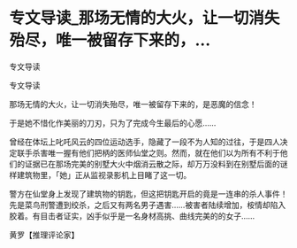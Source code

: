 # 专文导读_那场无情的大火，让一切消失殆尽，唯一被留存下来的，...

专文导读

专文导读

那场无情的大火，让一切消失殆尽，唯一被留存下来的，是恶魔的信念！

于是她不惜化作美丽的刀刃，只为了完成今生最后的心愿……

曾经在体坛上叱吒风云的四位运动选手，隐藏了一段不为人知的过往，于是四人决定联手杀害唯一握有他们把柄的医师仙堂之则。然而，就在他们以为所有不利于他们的证据已在那场完美的别墅大火中烟消云散之际，却万万没料到在别墅后面的谜样建筑物里，「她」正从监视录影机上目睹了这一切。

警方在仙堂身上发现了建筑物的钥匙，但这把钥匙开启的竟是一连串的杀人事件！先是菜鸟刑警遭到绞杀，之后又有两名男子遇害……被害者陆续增加，桉情却陷入胶着。有目击者证实，凶手似乎是一名身材高挑、曲线完美的的女子……

黄罗【推理评论家】